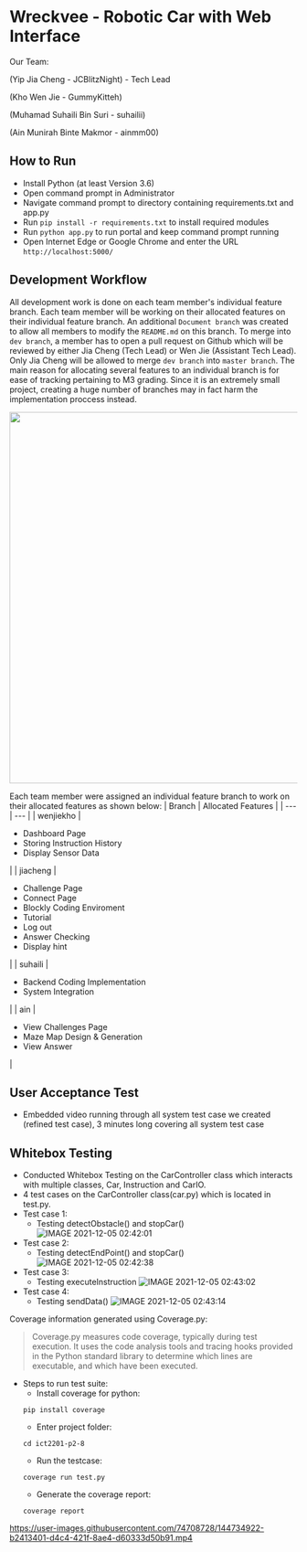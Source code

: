 # Wreckvee - Robotic Car with Web Interface
Our Team:

(Yip Jia Cheng - JCBlitzNight) - Tech Lead

(Kho Wen Jie - GummyKitteh)

(Muhamad Suhaili Bin Suri - suhailii)

(Ain Munirah Binte Makmor - ainmm00)

## How to Run
- Install Python (at least Version 3.6)
- Open command prompt in Administrator
- Navigate command prompt to directory containing requirements.txt and app.py
- Run `pip install -r requirements.txt` to install required modules
- Run `python app.py` to run portal and keep command prompt running
- Open Internet Edge or Google Chrome and enter the URL `http://localhost:5000/`

## Development Workflow
All development work is done on each team member's individual feature branch. Each team member will be working on their allocated features on their individual feature branch. An additional `Document branch` was created to allow all members to modify the `README.md` on this branch. To merge into `dev branch`, a member has to open a pull request on Github which will be reviewed by either Jia Cheng (Tech Lead) or Wen Jie (Assistant Tech Lead). Only Jia Cheng will be allowed to merge `dev branch` into `master branch`. The main reason for allocating several features to an individual branch is for ease of tracking pertaining to M3 grading. Since it is an extremely small project, creating a huge number of branches may in fact harm the implementation proccess instead.

<img src="https://user-images.githubusercontent.com/90367927/144000696-f2e36988-a9ba-4cb5-a3cd-8cd8de243464.png" width="550" height="650">

Each team member were assigned an individual feature branch to work on their allocated features as shown below:
| Branch | Allocated Features |
| --- | --- |
| wenjiekho |<ul><li>Dashboard Page</li><li>Storing Instruction History</li><li>Display Sensor Data</li></ul>|
| jiacheng |<ul><li>Challenge Page</li><li>Connect Page</li><li>Blockly Coding Enviroment</li><li>Tutorial</li><li>Log out</li><li>Answer Checking</li><li>Display hint</li></ul>|
| suhaili |<ul><li>Backend Coding Implementation</li><li>System Integration</li></ul>|
| ain |<ul><li>View Challenges Page</li><li>Maze Map Design & Generation</li><li>View Answer</li></ul>|


## User Acceptance Test
- Embedded video running through all system test case we created (refined test case), 3 minutes long covering all system test case

## Whitebox Testing
- Conducted Whitebox Testing on the CarController class which interacts with multiple classes, Car, Instruction and CarIO.
- 4 test cases on the CarController class(car.py) which is located in test.py.
- Test case 1: 
    - Testing detectObstacle() and stopCar()
![IMAGE 2021-12-05 02:42:01](https://user-images.githubusercontent.com/74708728/144720928-170cae23-485f-4546-b781-cb4c5910eb5a.jpg)
- Test case 2:
    -  Testing detectEndPoint() and stopCar()
![IMAGE 2021-12-05 02:42:38](https://user-images.githubusercontent.com/74708728/144720953-a72c4488-c4c4-4f82-acc8-4a6ddbf14c6c.jpg)
- Test case 3:
    -  Testing executeInstruction
![IMAGE 2021-12-05 02:43:02](https://user-images.githubusercontent.com/74708728/144720962-e074eb6b-9c4e-418e-aa7b-22569cd45afd.jpg)
- Test case 4:
    -  Testing sendData()
![IMAGE 2021-12-05 02:43:14](https://user-images.githubusercontent.com/74708728/144720972-98f11fbd-3de5-4378-b13e-24331923a07a.jpg)

 Coverage information generated using Coverage.py:
> Coverage.py measures code coverage, typically during test execution.
> It uses the code analysis tools and tracing hooks provided in the Python standard library to determine which lines are executable, and which have been executed.
- Steps to run test suite:
    - Install coverage for python:
    ```
    pip install coverage
    ```
    - Enter project folder:
    ```
    cd ict2201-p2-8
    ```
    - Run the testcase:
    ```
    coverage run test.py
    ```
    - Generate the coverage report: 
    ```
    coverage report
    ```


https://user-images.githubusercontent.com/74708728/144734922-b2413401-d4c4-421f-8ae4-d60333d50b91.mp4

